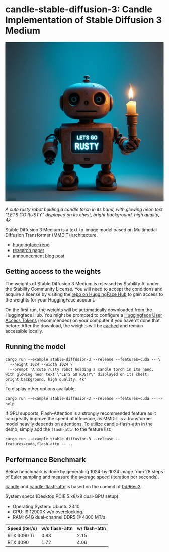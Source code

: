 # candle-stable-diffusion-3: Candle Implementation of Stable Diffusion 3 Medium

![](assets/stable-diffusion-3.jpg)

*A cute rusty robot holding a candle torch in its hand, with glowing neon text \"LETS GO RUSTY\" displayed on its chest, bright background, high quality, 4k*

Stable Diffusion 3 Medium is a text-to-image model based on Multimodal Diffusion Transformer (MMDiT) architecture.

- [huggingface repo](https://huggingface.co/stabilityai/stable-diffusion-3-medium)
- [research paper](https://arxiv.org/pdf/2403.03206)
- [announcement blog post](https://stability.ai/news/stable-diffusion-3-medium)

## Getting access to the weights

The weights of Stable Diffusion 3 Medium is released by Stability AI under the Stability Community License. You will need to accept the conditions and acquire a license by visiting the [repo on HuggingFace Hub](https://huggingface.co/stabilityai/stable-diffusion-3-medium) to gain access to the weights for your HuggingFace account.

On the first run, the weights will be automatically downloaded from the Huggingface Hub. You might be prompted to configure a [Huggingface User Access Tokens](https://huggingface.co/docs/hub/en/security-tokens) (recommended) on your computer if you haven't done that before. After the download, the weights will be [cached](https://huggingface.co/docs/datasets/en/cache) and remain accessible locally.

## Running the model

```shell
cargo run --example stable-diffusion-3 --release --features=cuda -- \
  --height 1024 --width 1024 \
  --prompt 'A cute rusty robot holding a candle torch in its hand, with glowing neon text \"LETS GO RUSTY\" displayed on its chest, bright background, high quality, 4k'
```

To display other options available,

```shell
cargo run --example stable-diffusion-3 --release --features=cuda -- --help
```

If GPU supports, Flash-Attention is a strongly recommended feature as it can greatly improve the speed of inference, as MMDiT is a transformer model heavily depends on attentions. To utilize [candle-flash-attn](https://github.com/huggingface/candle/tree/main/candle-flash-attn) in the demo, simply add the `flash-attn` to the feature list:

```shell
cargo run --example stable-diffusion-3 --release --features=cuda,flash-attn -- ..
```

## Performance Benchmark

Below benchmark is done by generating 1024-by-1024 image from 28 steps of Euler sampling and measure the average speed (iteration per seconds).

[candle](https://github.com/huggingface/candle) and [candle-flash-attn](https://github.com/huggingface/candle/tree/main/candle-flash-attn) is based on the commit of [0d96ec3](https://github.com/huggingface/candle/commit/0d96ec31e8be03f844ed0aed636d6217dee9c7bc).

System specs (Desktop PCIE 5 x8/x8 dual-GPU setup):

- Operating System: Ubuntu 23.10
- CPU: i9 12900K w/o overclocking.
- RAM: 64G dual-channel DDR5 @ 4800 MT/s

| Speed (iter/s) | w/o flash-attn | w/ flash-attn |
| -------------- | -------------- | ------------- |
| RTX 3090 Ti    | 0.83           | 2.15          |
| RTX 4090       | 1.72           | 4.06          |
